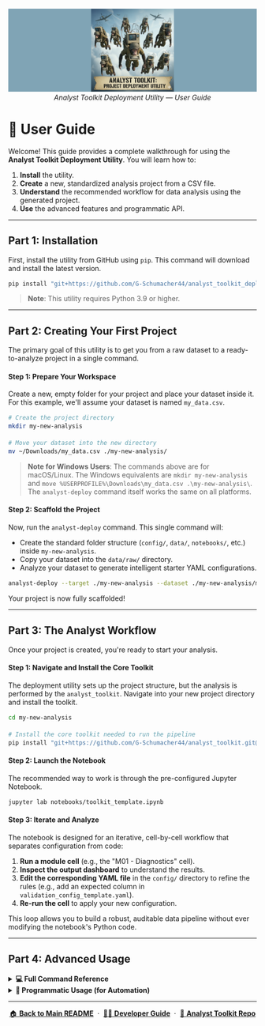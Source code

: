 <p align="center">
  <img src="../logo_img/analyst_toolkit_deploy_banner.png" width="1000"/>
  <br>
  <em>Analyst Toolkit Deployment Utility — User Guide</em>
</p>

# 📘 User Guide

Welcome! This guide provides a complete walkthrough for using the **Analyst Toolkit Deployment Utility**. You will learn how to:

1.  **Install** the utility.
2.  **Create** a new, standardized analysis project from a CSV file.
3.  **Understand** the recommended workflow for data analysis using the generated project.
4.  **Use** the advanced features and programmatic API.

---

## Part 1: Installation

First, install the utility from GitHub using `pip`. This command will download and install the latest version.

```bash
pip install "git+https://github.com/G-Schumacher44/analyst_toolkit_deployment_utility.git@v0.2.0"
```

> **Note**: This utility requires Python 3.9 or higher.

---

## Part 2: Creating Your First Project

The primary goal of this utility is to get you from a raw dataset to a ready-to-analyze project in a single command.

#### Step 1: Prepare Your Workspace

Create a new, empty folder for your project and place your dataset inside it. For this example, we'll assume your dataset is named `my_data.csv`.

```bash
# Create the project directory
mkdir my-new-analysis

# Move your dataset into the new directory
mv ~/Downloads/my_data.csv ./my-new-analysis/
```

> **Note for Windows Users**: The commands above are for macOS/Linux. The Windows equivalents are `mkdir my-new-analysis` and `move %USERPROFILE%\Downloads\my_data.csv .\my-new-analysis\`. The `analyst-deploy` command itself works the same on all platforms.

#### Step 2: Scaffold the Project

Now, run the `analyst-deploy` command. This single command will:
-   Create the standard folder structure (`config/`, `data/`, `notebooks/`, etc.) inside `my-new-analysis`.
-   Copy your dataset into the `data/raw/` directory.
-   Analyze your dataset to generate intelligent starter YAML configurations.

```bash
analyst-deploy --target ./my-new-analysis --dataset ./my-new-analysis/my_data.csv --generate-configs
```

Your project is now fully scaffolded!

---

## Part 3: The Analyst Workflow

Once your project is created, you're ready to start your analysis.

#### Step 1: Navigate and Install the Core Toolkit

The deployment utility sets up the project structure, but the analysis is performed by the `analyst_toolkit`. Navigate into your new project directory and install the toolkit.

```bash
cd my-new-analysis

# Install the core toolkit needed to run the pipeline
pip install "git+https://github.com/G-Schumacher44/analyst_toolkit.git@v0.2.0"
```

#### Step 2: Launch the Notebook

The recommended way to work is through the pre-configured Jupyter Notebook.

```bash
jupyter lab notebooks/toolkit_template.ipynb
```

#### Step 3: Iterate and Analyze

The notebook is designed for an iterative, cell-by-cell workflow that separates configuration from code:

1.  **Run a module cell** (e.g., the "M01 - Diagnostics" cell).
2.  **Inspect the output dashboard** to understand the results.
3.  **Edit the corresponding YAML file** in the `config/` directory to refine the rules (e.g., add an expected column in `validation_config_template.yaml`).
4.  **Re-run the cell** to apply your new configuration.

This loop allows you to build a robust, auditable data pipeline without ever modifying the notebook's Python code.

---

## Part 4: Advanced Usage

<details>
<summary><strong>💻 Full Command Reference</strong></summary>

This utility provides two main CLI commands with several options for customization.

#### `analyst-deploy`

The primary command for scaffolding a new project.

-   `--target <path>`: **(Required)** The directory to create the project in.
-   `--dataset <path|auto>`: Path to your source CSV. Use `auto` to automatically find a single CSV in the target directory.
-   `--generate-configs`: If present, analyzes the dataset to create starter YAMLs in `config/generated/`.
-   `--ingest <copy|move|none>`: How to handle the dataset. `copy` is the default. `none` will use an absolute path in the config without moving the file.
-   `--env <none|conda|venv>`: Optionally create and register a dedicated project environment. `none` is the default.
-   `--name <env_name>`: The name for the Conda/venv environment if `--env` is used.
-   `--project-name <"My Project">`: Sets the title in the generated `README.md`. Defaults to the target folder name.

#### `analyst-infer-configs`

Use this to generate or refresh configs for an existing project.

-   `--input <path>`: **(Required)** Path to the source CSV file.
-   `--outdir <path>`: Directory to save the generated YAML files (defaults to `config/generated`).
-   `--sample-rows <int>`: Number of rows to sample for faster analysis.
-   `--max-unique <int>`: The threshold for treating a column as categorical.

</details>

<details>
<summary><strong>🐍 Programmatic Usage (for Automation)</strong></summary>

For advanced use cases, such as automating project creation in a larger script, you can import and use the core functions directly.

```python
from pathlib import Path
from analyst_toolkit_deploy.bootstrap import bootstrap
from analyst_toolkit_deploy.infer_configs import infer_configs_from_csv

# Define project parameters
project_dir = Path("./my_automated_project")
dataset_path = Path("/path/to/my_data.csv")

# 1. Scaffold the project structure
bootstrap(
    target=project_dir,
    dataset=str(dataset_path),
    project_name="My Automated Project"
)

# 2. Generate starter configs
infer_configs_from_csv(
    input_path=project_dir / "data" / "raw" / dataset_path.name,
    outdir=project_dir / "config" / "generated"
)

print(f"Project created at: {project_dir}")
```

</details>

---

<p align="center">
  <a href="../README.md">🏠 <b>Back to Main README</b></a>
  &nbsp;·&nbsp;
  <a href="DEVELOPMENT.md">👨‍💻 <b>Developer Guide</b></a>
  &nbsp;·&nbsp;
  <a href="https://github.com/G-Schumacher44/analyst_toolkit">🔬 <b>Analyst Toolkit Repo</b></a>
</p>